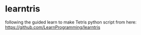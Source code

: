 # learntris
following the guided learn to make Tetris python script from here: https://github.com/LearnProgramming/learntris
